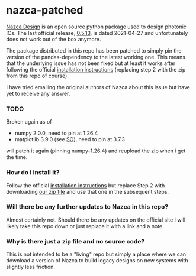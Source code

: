 # nazca-patched
[Nazca Design](https://nazca-design.org/) is an open source python package used to design photonic ICs. The last official release, [0.5.13](https://nazca-design.org/download/), is dated 2021-04-27 and unfortunately does not work out of the box anymore.

The package distributed in this repo has been patched to simply pin the version of the pandas-dependency to the latest working one. This means that the underlying issue has not been fixed but at least it works after following the official [installation instructions](https://nazca-design.org/installation/) (replacing step 2 with the zip from this repo of course).

I have tried emailing the original authors of Nazca about this issue but have yet to receive any answer.

### TODO
Broken again as of 
- numpy 2.0.0, need to pin at 1.26.4
- matplotlib 3.9.0 (see [SO](https://stackoverflow.com/questions/78628960/module-matplotlib-cm-has-no-attribute-get-cmap)), need to pin at 3.7.3

will patch it again (pinning numpy-1.26.4) and reupload the zip when i get the time.


### How do i install it?
Follow the official [installation instructions](https://nazca-design.org/installation/) but replace Step 2 with downloading [our zip file](https://github.com/UiT-Photonics/nazca-patched/raw/main/nazca-0.5.14.zip) and use that one in the subsequent steps.

### Will there be any further updates to Nazca in this repo?
Almost certainly not. Should there be any updates on the official site I will likely take this repo down or just replace it with a link and a note.

### Why is there just a zip file and no source code?
This is not intended to be a "living" repo but simply a place where we can download a version of Nazca to build legacy designs on new systems with slightly less friction.

